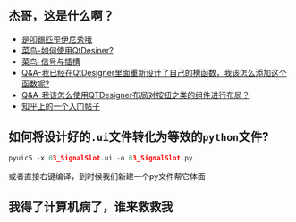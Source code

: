 ## 杰哥，这是什么啊？
- [是叩踢匹歪伊尼秀哦](https://www.w3schools.cn/pyqt5/pyqt5_hello_world.html)
- [菜鸟-如何使用QtDesiner?](https://www.w3schools.cn/pyqt5/pyqt5_using_qt_designer.html)
- [菜鸟-信号与插槽](https://www.w3schools.cn/pyqt5/pyqt5_signals_and_slots.html)
- [Q&A-我已经在QtDesigner里面重新设计了自己的槽函数，我该怎么添加这个函数呢?](https://blog.csdn.net/zhaochongsi/article/details/108642031)
- [Q&A-我该怎么使用QTDesigner布局对按钮之类的组件进行布局？](https://blog.csdn.net/weixin_44120025/article/details/116376969)
- [知乎上的一个入门帖子](https://zhuanlan.zhihu.com/p/269273821)
## 如何将设计好的`.ui`文件转化为等效的`python`文件?

```python
pyuic5 -x 03_SignalSlot.ui -o 03_SignalSlot.py
```
或者直接右键编译，到时候我们新建一个py文件帮它体面
## 我得了计算机病了，谁来救救我
